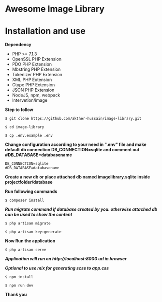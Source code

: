 # Awesome Image Library

# Installation and use

**Dependency**
- PHP >= 7.1.3
- OpenSSL PHP Extension
- PDO PHP Extension
- Mbstring PHP Extension
- Tokenizer PHP Extension
- XML PHP Extension
- Ctype PHP Extension
- JSON PHP Extension
- NodeJS, npm, webpack
- Intervetion/image

**Step to follow**
```
$ git clone https://github.com/akther-hussain/image-library.git

```
```
$ cd image-library
```
```
$ cp .env.example .env
```
**Change configuration according to your need in ".env" file and make default db connection DB_CONNECTION=sqlite and comment out #DB_DATABASE=databasename**

```
DB_CONNECTION=sqlite
#DB_DATABASE=databasename
```
**Create a new db or place attached db named imagelibrary.sqlite inside projectfolder/database**

**Run following commands**
```
$ composer install
```

***Run migrate command if database created by you. otherwise attached db can be used to show the content***
```
$ php artisan migrate
```
```
$ php artisan key:generate
```
**Now Run the application**
```
$ php artisan serve
```
***Application will run on http://localhost:8000 url in browser***

***Optional to use mix for generating scss to app.css***
```
$ npm install
```
```
$ npm run dev
```

**Thank you**
